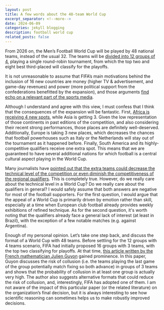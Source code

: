 ```yaml
---
layout: post
title: A few words about the 48-team World Cup
excerpt_separator: <!--more-->
date: 2024-06-09
categories: jekyll blogging
description: football world cup
related_posts: false
---
```


From 2026 on, the Men’s Football World Cup will be played by 48 national teams, instead of the usual 32. The teams will be [divided into 12 groups of 4][fifa-format], playing a single round-robin tournament, from which the top two and eight best third-placed will classify for the playoffs.  

<!--more-->

It is not unreasonable to assume that FIFA’s  main motivations behind the inclusion of 16 new countries are money (higher TV & advertisement, and game-day revenues) and power (more political support from the confederations benefitted by the expansion), and those arguments [find echo on a relevant part of the sports media][general-critics].

Although I understand and agree with this view, I must confess that I think that the consequences of the expansion will be fantastic. First, [Africa is receiving 4 new spots][bbc-allocation], while Asia is getting 3. Given the low representation of those continents in past editions of the competition, and also considering their recent strong performances, those places are definitely well-deserved. Additionally, Europe is taking 3 new places, which decreases the chances that football powerhouses such as Italy or the Netherlands will stay out of the tournament as it happened before. Finally, South America and its highly-competitive qualifiers receive one extra spot. This means that we are guaranteed to have several additional nations for which football is a central cultural aspect playing in the World Cup.

Many journalists have [pointed out that the extra teams could decrease the technical level of the competition or even diminish the competitiveness of the regional qualifiers][sportive-critics]. This is completely true. However, do we really care about the technical level in a World Cup? Do we really care about the qualifiers in general? I would safely assume that both answers are negative for most of the football supporters. For the first question, I would argue that the appeal of a World Cup is primarily driven by emotion rather than skill, especially at a time when European club football already provides weekly exhibitions of refined technique. As for the second question, it's worth noting that the qualifiers already face a general lack of interest (at least in Brazil), with the exception of a few notable matches (e.g. against Argentina).

Enough of my personal opinion. Let’s take one step back, and discuss the format of a World Cup with 48 teams. Before settling for the 12 groups with 4 teams scenario, FIFA had initially proposed 16 groups with 3 teams, with the top two classifying for playoffs. At that time, [this article written by the French mathematician Julien Guyon][risk-collusion] gained prominence. In this paper, Guyon discusses the risk of collusion (i.e. the teams playing the last game of the group potentially match fixing so both advance) in groups of 3 teams and shows that the probability of collusion in at least one group is actually very high. The author also suggests alternative formats that could reduce the risk of collusion, and, interestingly, FIFA has adopted one of them. I am not aware of the impact of this particular paper (or the related literature) on the organization’s final decision, but it is always interesting to see how scientific reasoning can sometimes helps us to make robustly improved decisions.

[fifa-format]: https://inside.fifa.com/about-fifa/organisation/fifa-council/media-releases/fifa-council-approves-international-match-calendars

[bbc-allocation]: https://www.bbc.com/sport/football/39448474

[sportive-critics]: https://blogdojuliogomes.blogosfera.uol.com.br/2017/01/11/duas-razoes-para-nao-gostar-da-copa-do-mundo-com-48-selecoes/

[general-critics]: https://www.uol.com.br/esporte/futebol/colunas/juca-kfouri/2023/10/04/a-copa-do-mundo-em-seis-paises.htm

[risk-collusion]: https://cdn.prod.website-files.com/5f1af76ed86d6771ad48324b/606e51a178c5517440a676f1_JulienGuyon-FIFACollusion-RPpaper.pdf
